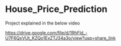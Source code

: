 # House_Price_Prediction
Project explained in the below video 

https://drive.google.com/file/d/1RhFld_-U7F6QxVUt_KZQo1ExZTJ34a3o/view?usp=share_link
